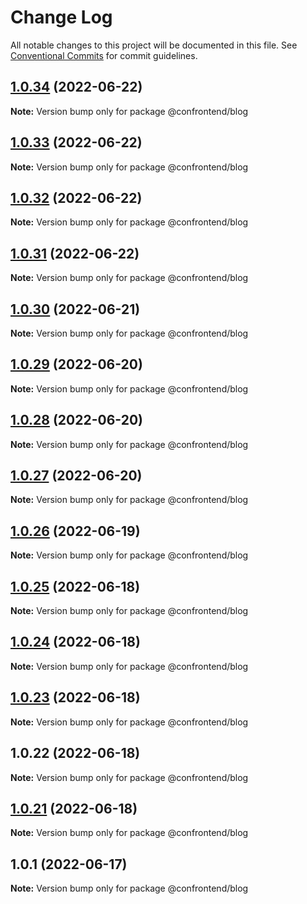 # Change Log

All notable changes to this project will be documented in this file.
See [Conventional Commits](https://conventionalcommits.org) for commit guidelines.

## [1.0.34](https://github.com/Confrontend/monorepo/compare/Release_@confrontend/blog_v1.0.33...Release_@confrontend/blog_v1.0.34) (2022-06-22)

**Note:** Version bump only for package @confrontend/blog





## [1.0.33](https://github.com/Confrontend/monorepo/compare/Release_@confrontend/blog_v1.0.32...Release_@confrontend/blog_v1.0.33) (2022-06-22)

**Note:** Version bump only for package @confrontend/blog





## [1.0.32](https://github.com/Confrontend/monorepo/compare/Release_@confrontend/blog_v1.0.31...Release_@confrontend/blog_v1.0.32) (2022-06-22)

**Note:** Version bump only for package @confrontend/blog





## [1.0.31](https://github.com/Confrontend/monorepo/compare/Release_@confrontend/blog_v1.0.30...Release_@confrontend/blog_v1.0.31) (2022-06-22)

**Note:** Version bump only for package @confrontend/blog





## [1.0.30](https://github.com/Confrontend/monorepo/compare/Release_@confrontend/blog_v1.0.29...Release_@confrontend/blog_v1.0.30) (2022-06-21)

**Note:** Version bump only for package @confrontend/blog





## [1.0.29](https://github.com/Confrontend/monorepo/compare/Release_@confrontend/blog_v1.0.28...Release_@confrontend/blog_v1.0.29) (2022-06-20)

**Note:** Version bump only for package @confrontend/blog





## [1.0.28](https://github.com/Confrontend/monorepo/compare/Release_@confrontend/blog_v1.0.27...Release_@confrontend/blog_v1.0.28) (2022-06-20)

**Note:** Version bump only for package @confrontend/blog





## [1.0.27](https://github.com/Confrontend/monorepo/compare/Release_@confrontend/blog_v1.0.26...Release_@confrontend/blog_v1.0.27) (2022-06-20)

**Note:** Version bump only for package @confrontend/blog





## [1.0.26](https://github.com/Confrontend/monorepo/compare/Release_@confrontend/blog_v1.0.25...Release_@confrontend/blog_v1.0.26) (2022-06-19)

**Note:** Version bump only for package @confrontend/blog





## [1.0.25](https://github.com/Confrontend/monorepo/compare/Release_@confrontend/blog_v1.0.24...Release_@confrontend/blog_v1.0.25) (2022-06-18)

**Note:** Version bump only for package @confrontend/blog





## [1.0.24](https://github.com/Confrontend/monorepo/compare/Release_@confrontend/blog_v1.0.23...Release_@confrontend/blog_v1.0.24) (2022-06-18)

**Note:** Version bump only for package @confrontend/blog





## [1.0.23](https://github.com/Confrontend/monorepo/compare/Release_@confrontend/blog_v1.0.22...Release_@confrontend/blog_v1.0.23) (2022-06-18)

**Note:** Version bump only for package @confrontend/blog





## 1.0.22 (2022-06-18)

**Note:** Version bump only for package @confrontend/blog





## [1.0.21](https://github.com/Confrontend/monorepo/compare/Release_@confrontend/react-usa-data-charts_v1.0.20...Release_@confrontend/react-usa-data-charts_v1.0.21) (2022-06-18)

**Note:** Version bump only for package @confrontend/blog





## 1.0.1 (2022-06-17)

**Note:** Version bump only for package @confrontend/blog
